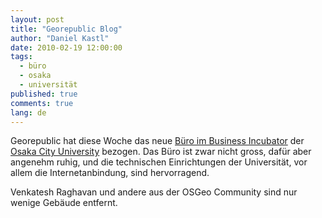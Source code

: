 ```yaml
---
layout: post
title: "Georepublic Blog"
author: "Daniel Kastl"
date: 2010-02-19 12:00:00
tags: 
  - büro 
  - osaka 
  - universität
published: true
comments: true
lang: de
---
```


Georepublic hat diese Woche das neue [Büro im Business Incubator][1] der [Osaka City University][2] bezogen. Das Büro ist zwar nicht gross, dafür aber angenehm ruhig, und die technischen Einrichtungen der Universität, vor allem die Internetanbindung, sind hervorragend. 

Venkatesh Raghavan und andere aus der OSGeo Community sind nur wenige Gebäude entfernt.

[1]: http://www.osaka-cu.ac.jp/cooperation/incubator/index.html
[2]: http://www.osaka-cu.ac.jp/english/
